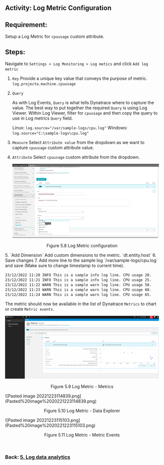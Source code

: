 ## Activity: Log Metric Configuration

## Requirement:
Setup a Log Metric for `cpuusage` custom attribute.

## Steps:

Navigate to `Settings > Log Monitoring > Log metics` and click `Add log metric`

1. `Key`
   Provide a unique key value that conveys the purpose of metric.
   `log.projecta.machine.cpuusage`
2. `Query`
   
   As with Log Events, `Query` is what tells Dynatrace where to capture the value.
   The best way to put together the required `Query` is using Log Viewer. Within Log Viewer, filter for `cpuusage` and then copy the query to use in Log metrics `Query` field.
   
   Linux: `log.source="/var/sample-logs/cpu.log"`
   Windows: `log.source="C:\sample-logs\cpu.log"`
3. `Measure`
   Select `Attribute value` from the dropdown as we want to capture `cpuusage` custom attribute value.
4. `Attribute`
   Select `cpuusage` custom attribute from the dropdown.
   
   ![log-metric-1](../images/log-metric-1.png)
<p align="center">Figure 5.8 Log Metric configuration</p>
5. `Add Dimension`
   Add custom dimensions to the metric. 
   `dt.entity.host`
6. Save changes
7. Add more line to the sample log `/var/sample-logs/cpu.log` and save 
   (Make sure to change timestamp to current time).

```log
23/12/2022 11:20 INFO This is a sample info log line. CPU usage 20.
23/12/2022 11:21 INFO This is a sample info log line. CPU usage 25.
23/12/2022 11:22 WARN This is a sample warn log line. CPU usage 50.
23/12/2022 11:23 WARN This is a sample warn log line. CPU usage 60.
23/12/2022 11:24 WARN This is a sample warn log line. CPU usage 65.
```
The metric should now be available in the list of Dynatrace `Metrics` to chart or create `Metric events`.

![log-metric-2](../images/log-metric-2.png)
<p align="center">Figure 5.9 Log Metric - Metrics </p>
![Pasted image 20221223114839.png](Pasted%20image%2020221223114839.png)
<p align="center">Figure 5.10 Log Metric - Data Explorer </p>
![Pasted image 20221223115103.png](Pasted%20image%2020221223115103.png)
<p align="center">Figure 5.11 Log Metric - Metric Events</p>
<br/>

### Back: [5. Log data analytics](../5-log-data-analytics.md)

